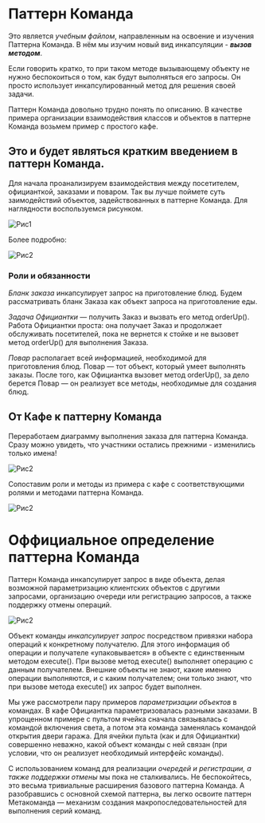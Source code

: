 # Паттерн Команда #
Это является *учебным файлом*, направленным на освоение и изучения Паттерна Команда.
В нём мы изучим новый вид инкапсуляции - ***вызов методом***.

Если говорить кратко, то при таком методе вызывающему объекту не нужно беспокоиться о том, как будут выполняться его запросы. Он просто использует инкапсулированный метод для решения своей задачи.

Паттерн  Команда  довольно  трудно  понять  по  описанию. В качестве примера организации взаимодействия классов  и  объектов  в  паттерне Команда возьмем пример с простого кафе.
## Это и будет являться кратким введением в паттерн Команда.

Для начала проанализируем  взаимодействия  между  посетителем, официанткой,  заказами  и  поваром.  Так  вы  лучше  поймете  суть заимодействий объектов, задействованных в паттерне Команда. 
Для наглядности воспользуемся рисунком.

![Рис1](https://github.com/Nero-ro/Command/blob/master/Images/1.PNG?raw=true)

Более подробно:

![Рис2](https://github.com/Nero-ro/Command/blob/master/Images/2.PNG?raw=true)

### Роли и обязанности

*Бланк заказа* инкапсулирует запрос на приготовление блюд. Будем  рассматривать  бланк  Заказа  как  объект  запроса на приготовление еды.

*Задача Официантки* — получить Заказ и вызвать его метод orderUp(). Работа Официантки  проста:  она  получает  Заказ  и  продолжает обслуживать  посетителей,  пока  не  вернется к стойке и не вызовет метод orderUp() для выполнения Заказа.

*Повар* располагает всей информацией, необходимой для приготовления блюд. Повар —  тот  объект,  который  умеет  выполнять  заказы. После  того, как Официантка  вызовет метод orderUp(),  за дело берется Повар — он реализует  все методы, необходимые для создания блюд.

##  От Кафе к паттерну Команда

Переработаем диаграмму выполнения заказа  для паттерна Команда. Сразу можно увидеть, что участники остались прежними - изменились только имена!

![Рис2](https://github.com/Nero-ro/Command/blob/master/Images/23.PNG?raw=true)

Сопоставим роли и методы из примера с кафе с соответствующими ролями и методами паттерна Команда.

![Рис2](https://github.com/Nero-ro/Command/blob/master/Images/4.PNG?raw=true)

# Оффициальное определение паттерна Команда

Паттерн Команда инкапсулирует  запрос в виде объекта, делая возможной параметризацию клиентских  объектов  с  другими  запросами, организацию очереди или регистрацию запросов, а также поддержку отмены операций.

![Рис2](https://github.com/Nero-ro/Command/blob/master/Images/5.PNG?raw=true)

Объект  команды  *инкапсулирует  запрос*  посредством  привязки набора операций к конкретному получателю. Для этого информация  об  операции  и  получателе  «упаковывается» в объекте  с  единственным методом  execute(). При  вызове метод  execute()  выполняет  операцию  с  данным  получателем.  Внешние  объекты  не  знают,  какие  именно  операции выполняются, и с каким получателем; они только знают, что при вызове метода execute() их запрос будет выполнен.

Мы  уже  рассмотрели  пару  примеров  *параметризации  объектов* в командах. В кафе Официантка параметризовалась разными  заказами.  В  упрощенном  примере  с  пультом  ячейка сначала связывалась с командой включения света, а потом эта  команда  заменялась  командой открытия  двери  гаража. Для ячейки пульта (как и для Официантки) совершенно неважно,  какой  объект  команды  с  ней  связан  (при  условии, что он реализует необходимый интерфейс команды).

С использованием команд для реализации *очередей и регистрации, а также поддержки отмены* мы пока не сталкивались. Не беспокойтесь, это весьма тривиальные расширения базового  паттерна Команда. А  разобравшись  с  основной  схемой  паттерна,  вы  легко  освоите  паттерн Метакоманда —  механизм создания макропоследовательностей для выполнения серий команд.
